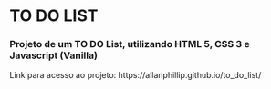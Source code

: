 <h1>TO DO LIST</h1>

<h3>Projeto de um TO DO List, utilizando HTML 5, CSS 3 e Javascript (Vanilla)</h3>

<p>Link para acesso ao projeto: https://allanphillip.github.io/to_do_list/</p>
